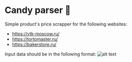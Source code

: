 # Сandy parser :candy:

Simple product's price scrapper for the following websites:
  * https://vtk-moscow.ru/
  * https://tortomaster.ru/
  * https://bakerstore.ru/

Input data should be in the following format:
 ![alt text](https://vk.com/im?sel=219052655&z=photo287017023_457305481%2Fmail1312768)
